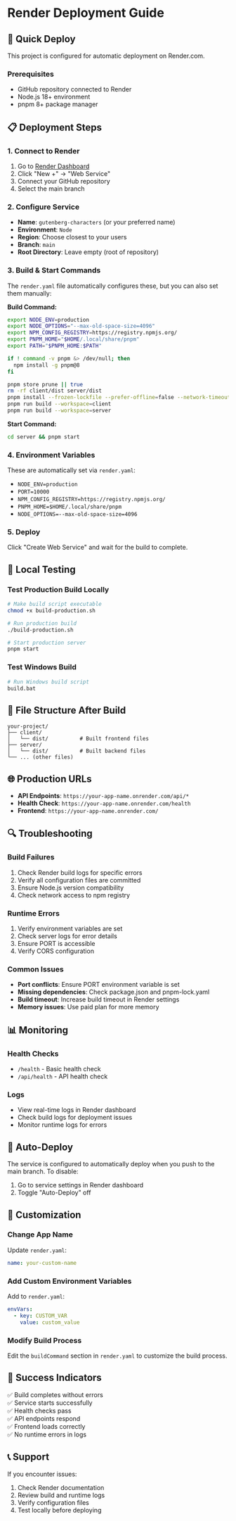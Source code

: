 # Render Deployment Guide

## 🚀 Quick Deploy

This project is configured for automatic deployment on Render.com.

### Prerequisites
- GitHub repository connected to Render
- Node.js 18+ environment
- pnpm 8+ package manager

## 📋 Deployment Steps

### 1. Connect to Render
1. Go to [Render Dashboard](https://dashboard.render.com)
2. Click "New +" → "Web Service"
3. Connect your GitHub repository
4. Select the main branch

### 2. Configure Service
- **Name**: `gutenberg-characters` (or your preferred name)
- **Environment**: `Node`
- **Region**: Choose closest to your users
- **Branch**: `main`
- **Root Directory**: Leave empty (root of repository)

### 3. Build & Start Commands
The `render.yaml` file automatically configures these, but you can also set them manually:

**Build Command:**
```bash
export NODE_ENV=production
export NODE_OPTIONS="--max-old-space-size=4096"
export NPM_CONFIG_REGISTRY=https://registry.npmjs.org/
export PNPM_HOME="$HOME/.local/share/pnpm"
export PATH="$PNPM_HOME:$PATH"

if ! command -v pnpm &> /dev/null; then
  npm install -g pnpm@8
fi

pnpm store prune || true
rm -rf client/dist server/dist
pnpm install --frozen-lockfile --prefer-offline=false --network-timeout=300000
pnpm run build --workspace=client
pnpm run build --workspace=server
```

**Start Command:**
```bash
cd server && pnpm start
```

### 4. Environment Variables
These are automatically set via `render.yaml`:
- `NODE_ENV=production`
- `PORT=10000`
- `NPM_CONFIG_REGISTRY=https://registry.npmjs.org/`
- `PNPM_HOME=$HOME/.local/share/pnpm`
- `NODE_OPTIONS=--max-old-space-size=4096`

### 5. Deploy
Click "Create Web Service" and wait for the build to complete.

## 🔧 Local Testing

### Test Production Build Locally
```bash
# Make build script executable
chmod +x build-production.sh

# Run production build
./build-production.sh

# Start production server
pnpm start
```

### Test Windows Build
```bash
# Run Windows build script
build.bat
```

## 📁 File Structure After Build

```
your-project/
├── client/
│   └── dist/          # Built frontend files
├── server/
│   └── dist/          # Built backend files
└── ... (other files)
```

## 🌐 Production URLs

- **API Endpoints**: `https://your-app-name.onrender.com/api/*`
- **Health Check**: `https://your-app-name.onrender.com/health`
- **Frontend**: `https://your-app-name.onrender.com/`

## 🔍 Troubleshooting

### Build Failures
1. Check Render build logs for specific errors
2. Verify all configuration files are committed
3. Ensure Node.js version compatibility
4. Check network access to npm registry

### Runtime Errors
1. Verify environment variables are set
2. Check server logs for error details
3. Ensure PORT is accessible
4. Verify CORS configuration

### Common Issues
- **Port conflicts**: Ensure PORT environment variable is set
- **Missing dependencies**: Check package.json and pnpm-lock.yaml
- **Build timeout**: Increase build timeout in Render settings
- **Memory issues**: Use paid plan for more memory

## 📊 Monitoring

### Health Checks
- `/health` - Basic health check
- `/api/health` - API health check

### Logs
- View real-time logs in Render dashboard
- Check build logs for deployment issues
- Monitor runtime logs for errors

## 🔄 Auto-Deploy

The service is configured to automatically deploy when you push to the main branch. To disable:
1. Go to service settings in Render dashboard
2. Toggle "Auto-Deploy" off

## 📝 Customization

### Change App Name
Update `render.yaml`:
```yaml
name: your-custom-name
```

### Add Custom Environment Variables
Add to `render.yaml`:
```yaml
envVars:
  - key: CUSTOM_VAR
    value: custom_value
```

### Modify Build Process
Edit the `buildCommand` section in `render.yaml` to customize the build process.

## 🎯 Success Indicators

✅ Build completes without errors  
✅ Service starts successfully  
✅ Health checks pass  
✅ API endpoints respond  
✅ Frontend loads correctly  
✅ No runtime errors in logs  

## 📞 Support

If you encounter issues:
1. Check Render documentation
2. Review build and runtime logs
3. Verify configuration files
4. Test locally before deploying
